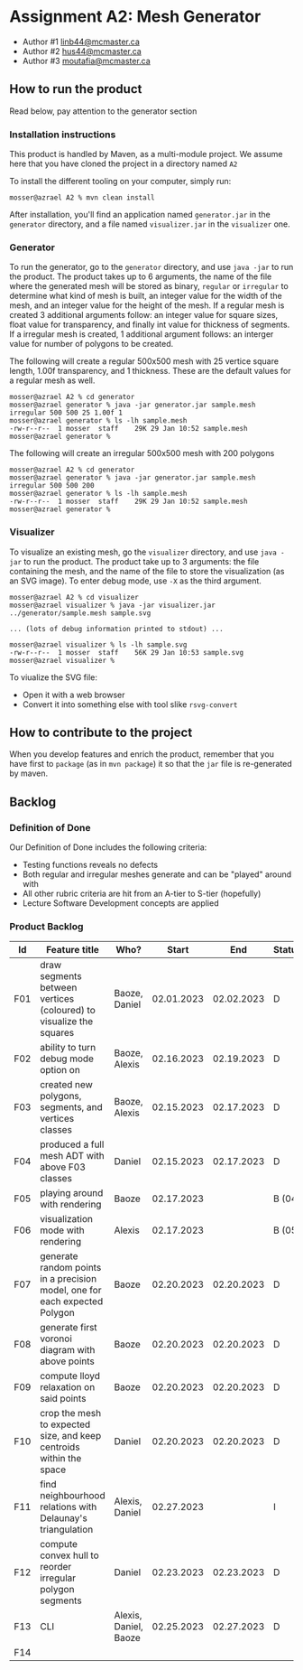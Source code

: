 # Assignment A2: Mesh Generator
  - Author #1 linb44@mcmaster.ca
  - Author #2 hus44@mcmaster.ca
  - Author #3 moutafia@mcmaster.ca

## How to run the product

Read below, pay attention to the generator section

### Installation instructions

This product is handled by Maven, as a multi-module project. We assume here that you have cloned the project in a directory named `A2`

To install the different tooling on your computer, simply run:

```
mosser@azrael A2 % mvn clean install
```

After installation, you'll find an application named `generator.jar` in the `generator` directory, and a file named `visualizer.jar` in the `visualizer` one. 

### Generator

To run the generator, go to the `generator` directory, and use `java -jar` to run the product. The product takes up to 6 arguments, the name of the file where the generated mesh will be stored as binary, `regular` or `irregular` to determine what kind of mesh is built, an integer value for the width of the mesh, and an integer value for the height of the mesh. If a regular mesh is created 3 additional arguments follow: an integer value for square sizes, float value for transparency, and finally int value for thickness of segments. If a irregular mesh is created, 1 additional argument follows: an interger value for number of polygons to be created.

The following will create a regular 500x500 mesh with 25 vertice square length, 1.00f transparency, and 1 thickness. These are the default values for a regular mesh as well.

```
mosser@azrael A2 % cd generator 
mosser@azrael generator % java -jar generator.jar sample.mesh irregular 500 500 25 1.00f 1
mosser@azrael generator % ls -lh sample.mesh
-rw-r--r--  1 mosser  staff    29K 29 Jan 10:52 sample.mesh
mosser@azrael generator % 
```

The following will create an irregular 500x500 mesh with 200 polygons
```
mosser@azrael A2 % cd generator 
mosser@azrael generator % java -jar generator.jar sample.mesh irregular 500 500 200
mosser@azrael generator % ls -lh sample.mesh
-rw-r--r--  1 mosser  staff    29K 29 Jan 10:52 sample.mesh
mosser@azrael generator % 
```

### Visualizer

To visualize an existing mesh, go the `visualizer` directory, and use `java -jar` to run the product. The product take up to 3 arguments: the file containing the mesh, and the name of the file to store the visualization (as an SVG image).
To enter debug mode, use `-X` as the third argument.

```
mosser@azrael A2 % cd visualizer 
mosser@azrael visualizer % java -jar visualizer.jar ../generator/sample.mesh sample.svg

... (lots of debug information printed to stdout) ...

mosser@azrael visualizer % ls -lh sample.svg
-rw-r--r--  1 mosser  staff    56K 29 Jan 10:53 sample.svg
mosser@azrael visualizer %
```
To viualize the SVG file:

  - Open it with a web browser
  - Convert it into something else with tool slike `rsvg-convert`

## How to contribute to the project

When you develop features and enrich the product, remember that you have first to `package` (as in `mvn package`) it so that the `jar` file is re-generated by maven.

## Backlog

### Definition of Done
Our Definition of Done includes the following criteria:
- Testing functions reveals no defects
- Both regular and irregular meshes generate and can be "played" around with
- All other rubric criteria are hit from an A-tier to S-tier (hopefully)
- Lecture Software Development concepts are applied

### Product Backlog

| Id | Feature title                                                                 | Who?                  | Start      | End        | Status |
|:--:|-------------------------------------------------------------------------------|-----------------------|------------|------------|--------|
| F01 | draw segments between vertices (coloured) to visualize the squares           | Baoze, Daniel         | 02.01.2023 | 02.02.2023 | D      |
| F02 | ability to turn debug mode option on                                         | Baoze, Alexis         | 02.16.2023 | 02.19.2023 | D      |
| F03 | created  new polygons, segments, and vertices classes                        | Baoze, Alexis         | 02.15.2023 | 02.17.2023 | D      |
| F04 | produced a full mesh ADT with above F03 classes                              | Daniel                | 02.15.2023 | 02.17.2023 | D      |
| F05 | playing around with rendering                                                | Baoze                 | 02.17.2023 |            | B (04) |
| F06 | visualization mode with rendering                                            | Alexis                | 02.17.2023 |            | B (05) |
| F07 | generate random points in a precision model, one for each expected Polygon   | Baoze                 | 02.20.2023 | 02.20.2023 | D      |
| F08 | generate first voronoi diagram with above points                             | Baoze                 | 02.20.2023 | 02.20.2023 | D      |
| F09 | compute lloyd relaxation on said points                                      | Baoze                 | 02.20.2023 | 02.20.2023 | D      |
| F10 | crop the mesh to expected size, and keep centroids within the space          | Daniel                | 02.20.2023 | 02.20.2023 | D      |
| F11 | find neighbourhood relations with Delaunay's triangulation                   | Alexis, Daniel        | 02.27.2023 |            | I      |
| F12 | compute convex hull to reorder irregular polygon segments                    | Daniel                | 02.23.2023 | 02.23.2023 | D      |
| F13 | CLI                                                                          | Alexis, Daniel, Baoze | 02.25.2023 | 02.27.2023 | D      |
| F14 | 



